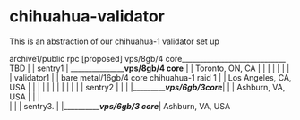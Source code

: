 # chihuahua-validator

This is an abstraction of our chihuahua-1 validator set up


archive1/public rpc [proposed]
vps/8gb/4 core_____________________________
TBD                                        |
                                           |
                    sentry1                |
 ___________________vps/8gb/4 core____     |
|                   Toronto, ON, CA   |    |
|                                     |    |
|                                     |    |
validator1                            |    |
bare metal/16gb/4 core           chihuahua-1
raid 1                                |    |
Los Angeles, CA, USA                  |    |
|    |                                |    |
|    |                                |    |
|    |              sentry2           |    |
|    |______________vps/6gb/3core_____|    |
|                   Ashburn, VA, USA       |
|                                          |            
|                                          |
|                   sentry3.               |
|___________________vps/6gb/3 core_________|
                    Ashburn, VA, USA                    

